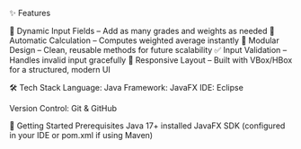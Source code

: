 ✨ Features

🔢 Dynamic Input Fields – Add as many grades and weights as needed
🧮 Automatic Calculation – Computes weighted average instantly
🧱 Modular Design – Clean, reusable methods for future scalability
✅ Input Validation – Handles invalid input gracefully
🎨 Responsive Layout – Built with VBox/HBox for a structured, modern UI

🛠️ Tech Stack
Language: Java
Framework: JavaFX
IDE: Eclipse

Version Control: Git & GitHub

🚀 Getting Started
Prerequisites
Java 17+ installed
JavaFX SDK (configured in your IDE or pom.xml if using Maven)


